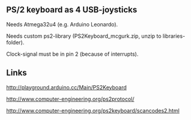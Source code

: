 ## PS/2 keyboard as 4 USB-joysticks

Needs Atmega32u4 (e.g. Arduino Leonardo).

Needs custom ps2-library (PS2Keyboard_mcgurk.zip, unzip to libraries-folder).

Clock-signal must be in pin 2 (because of interrupts).

## Links

http://playground.arduino.cc/Main/PS2Keyboard

http://www.computer-engineering.org/ps2protocol/

http://www.computer-engineering.org/ps2keyboard/scancodes2.html
